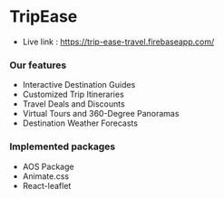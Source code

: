 # TripEase

- Live link : https://trip-ease-travel.firebaseapp.com/

### Our features
- Interactive Destination Guides
- Customized Trip Itineraries
- Travel Deals and Discounts
- Virtual Tours and 360-Degree Panoramas
- Destination Weather Forecasts

### Implemented packages
- AOS Package
- Animate.css
- React-leaflet

